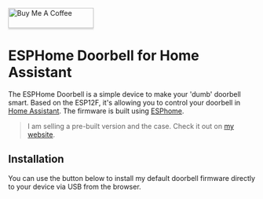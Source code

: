 <a href="https://www.buymeacoffee.com/zuidwijk" target="_blank"><img src="https://www.buymeacoffee.com/assets/img/custom_images/orange_img.png" alt="Buy Me A Coffee" style="height: 41px !important;width: 174px !important;box-shadow: 0px 3px 2px 0px rgba(190, 190, 190, 0.5) !important;-webkit-box-shadow: 0px 3px 2px 0px rgba(190, 190, 190, 0.5) !important;" ></a>

# ESPHome Doorbell for Home Assistant

The ESPHome Doorbell is a simple device to make your 'dumb' doorbell smart. Based on the ESP12F, it's allowing you to control your doorbell in [Home Assistant](https://www.home-assistant.io). The firmware is built using [ESPhome](https://www.esphome.io).

> I am selling a pre-built version and the case. Check it out on [my website](https://www.zuidwijk.com/product/esphome-based-doorbell-v2/).

## Installation

You can use the button below to install my default doorbell firmware directly to your device via USB from the browser.

<esp-web-install-button manifest="./manifest.json"></esp-web-install-button>

<script type="module" src="https://unpkg.com/esp-web-tools@5.2.0/dist/web/install-button.js?module"></script>
